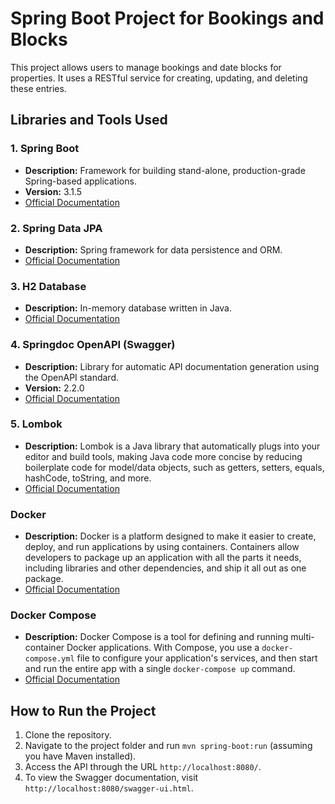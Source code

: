 # Spring Boot Project for Bookings and Blocks

This project allows users to manage bookings and date blocks for properties. It uses a RESTful service for creating, updating, and deleting these entries.

## Libraries and Tools Used

### 1. Spring Boot
- **Description:** Framework for building stand-alone, production-grade Spring-based applications.
- **Version:** 3.1.5
- [Official Documentation](https://spring.io/projects/spring-boot)

### 2. Spring Data JPA
- **Description:** Spring framework for data persistence and ORM.
- [Official Documentation](https://spring.io/projects/spring-data-jpa)

### 3. H2 Database
- **Description:** In-memory database written in Java.
- [Official Documentation](https://www.h2database.com/html/main.html)

### 4. Springdoc OpenAPI (Swagger)
- **Description:** Library for automatic API documentation generation using the OpenAPI standard.
- **Version:** 2.2.0
- [Official Documentation](https://springdoc.org/)

### 5. Lombok
- **Description:** Lombok is a Java library that automatically plugs into your editor and build tools, making Java code more concise by reducing boilerplate code for model/data objects, such as getters, setters, equals, hashCode, toString, and more.
- [Official Documentation](https://projectlombok.org/)

### Docker
- **Description:** Docker is a platform designed to make it easier to create, deploy, and run applications by using containers. Containers allow developers to package up an application with all the parts it needs, including libraries and other dependencies, and ship it all out as one package.
- [Official Documentation](https://docs.docker.com/)

### Docker Compose
- **Description:** Docker Compose is a tool for defining and running multi-container Docker applications. With Compose, you use a `docker-compose.yml` file to configure your application's services, and then start and run the entire app with a single `docker-compose up` command.
- [Official Documentation](https://docs.docker.com/compose/)

## How to Run the Project

1. Clone the repository.
2. Navigate to the project folder and run `mvn spring-boot:run` (assuming you have Maven installed).
3. Access the API through the URL `http://localhost:8080/`.
4. To view the Swagger documentation, visit `http://localhost:8080/swagger-ui.html`.